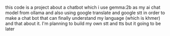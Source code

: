 this code is a project about a chatbot which i use gemma:2b as my ai chat model from ollama and also using google translate and google stt in order to make a chat bot that can finally understand my language (which is khmer) and that about it. I'm planning to build my own stt and tts but it going to be later  
